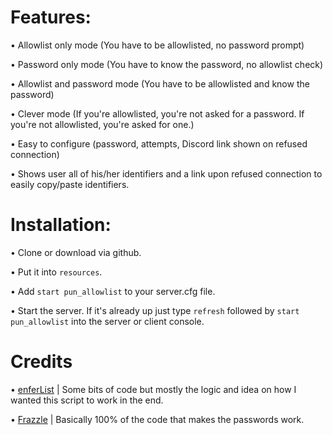 # Features:

• Allowlist only mode (You have to be allowlisted, no password prompt)

• Password only mode (You have to know the password, no allowlist check)

• Allowlist and password mode (You have to be allowlisted and know the password)

• Clever mode (If you're allowlisted, you're not asked for a password. If you're not allowlisted, you're asked for one.)

• Easy to configure (password, attempts, Discord link shown on refused connection)

• Shows user all of his/her identifiers and a link upon refused connection to easily copy/paste identifiers.



# Installation:

• Clone or download via github.

• Put it into `resources`.

• Add `start pun_allowlist` to your server.cfg file.

• Start the server. If it's already up just type `refresh` followed by `start pun_allowlist` into the server or client console.



# Credits

• [enferList](https://forum.cfx.re/t/release-enferlist-another-whitelist-script/81697) | Some bits of code but mostly the logic and idea on how I wanted this script to work in the end.

• [Frazzle](https://gist.github.com/FrazzIe/f59813c137496cd94657e6de909775aa) | Basically 100% of the code that makes the passwords work.
